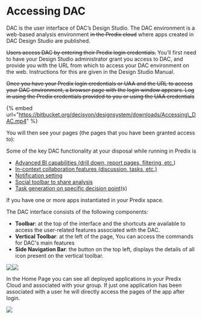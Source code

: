 # Accessing DAC

DAC is the user interface of DAC’s Design Studio. The DAC environment is a web-based analysis environment ~~in the Predix cloud~~ where apps created in DAC Design Studio are published.

~~Users access DAC by entering their Predix login credentials.~~ You’ll first need to have your Design Studio administrator grant you access to DAC, and provide you with the URL from which to access your DAC environment on the web. Instructions for this are given in the Design Studio Manual.

~~Once you have your Predix login credentials or UAA and the URL to access your DAC environment, a browser page with the login window appears. Log in using the Predix credentials provided to you or using the UAA credentials~~ 

{% embed url="https://bitbucket.org/decisyon/designsystem/downloads/Accessing\_DAC.mp4" %}



You will then see your pages \(the pages that you have been granted access to\):

Some of the key DAC functionality at your disposal while running in Predix is

* [Advanced BI capabilities \(drill down, report pages, filtering, etc.](http://documents.decisyon.com/tomcat/manuals/user/ge/en/web/accessingDac.htm#_1egqt2p)\)
*  [In-context collaboration features \(discussion, tasks, etc.\)](http://documents.decisyon.com/tomcat/manuals/user/ge/en/web/accessingDac.htm#_2dlolyb)
*  [Notification setting](http://documents.decisyon.com/tomcat/manuals/user/ge/en/web/accessingDac.htm#_sqyw64)
* [Social ](http://documents.decisyon.com/tomcat/manuals/user/ge/en/web/accessingDac.htm#_3cqmetx)[toolbar](http://documents.decisyon.com/tomcat/manuals/user/ge/en/web/accessingDac.htm#_3cqmetx)[ to share analysis](http://documents.decisyon.com/tomcat/manuals/user/ge/en/web/accessingDac.htm#_3cqmetx)
* [Task generation on specific decision point](http://documents.decisyon.com/tomcat/manuals/user/ge/en/web/accessingDac.htm#_1rvwp1q)\(s\)

If you have one or more apps instantiated in your Predix space.

The DAC interface consists of the following components:

* **Toolbar**: at the top of the interface and the shortcuts are available to access the user-related features associated with the DAC.
* **Vertical Toolbar**: at the left of the page, You can access the commands for DAC's main features
* **Side Navigation Bar**: the button on the top left, displays the details of all icon present on the vertical toolbar.

![](http://documents.decisyon.com/tomcat/manuals/user/ge/en/web/images/img7.png)![](http://documents.decisyon.com/tomcat/manuals/user/ge/en/web/images/img8.jpg)  


In the Home Page you can see all deployed applications in your Predix Cloud and associated with your group. If just one application has been associated with a user he will directly access the pages of the app after login.





![](http://documents.decisyon.com/tomcat/manuals/user/ge/en/web/images/img9.png)

